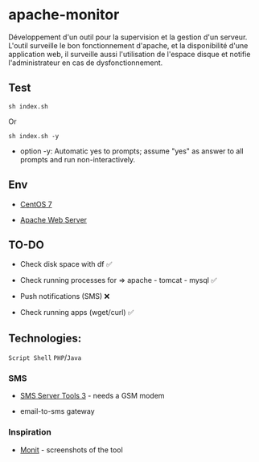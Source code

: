 # apache-monitor

Développement d'un outil pour la supervision et la gestion d'un serveur. L'outil surveille le bon fonctionnement d'apache, et la disponibilité d'une application web, il surveille aussi l'utilisation de l'espace disque et notifie l'administrateur en cas de dysfonctionnement.

## Test

`
sh index.sh
`

Or

`
sh index.sh -y
`

* option -y: Automatic yes to prompts; assume "yes" as answer to all prompts and run non-interactively.

## Env

* [CentOS 7](https://pixelabs.fr/machine-virtuelle-centos-7-virtualbox/)

* [Apache Web Server](https://www.digitalocean.com/community/tutorials/how-to-install-the-apache-web-server-on-centos-7)

## TO-DO

* Check disk space with df ✅

* Check running processes for => apache - tomcat - mysql ✅

* Push notifications (SMS) ❌

* Check running apps (wget/curl) ✅


## Technologies:

`Script Shell` `PHP`/`Java`

### SMS

* [SMS Server Tools 3](http://smstools3.kekekasvi.com/) - needs a GSM modem

* email-to-sms gateway

### Inspiration

* [Monit](https://mmonit.com/monit/#screenshots) - screenshots of the tool
